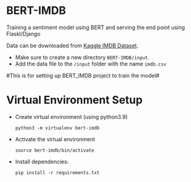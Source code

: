 # BERT-IMDB #
Training a sentiment model using BERT and serving the end point using Flaskl/Django

Data can be downloaded from [Kaggle IMDB Dataset](https://www.kaggle.com/datasets/lakshmi25npathi/imdb-dataset-of-50k-movie-reviews?resource=download).

* Make sure to create a new directory `BERT-IMDB/input`.
* Add the data file to the `/input` folder with the name `imdb.csv`

#This is for setting up BERT_IMDB project to train the model#


# Virtual Environment Setup
-   Create virtual environment (using python3.9)

        python3 -m virtualenv bert-imdb


-   Activate the virtual environment

        source bert-imdb/bin/activate
 

-   Install dependencies: 
    
        pip install -r requirements.txt 
